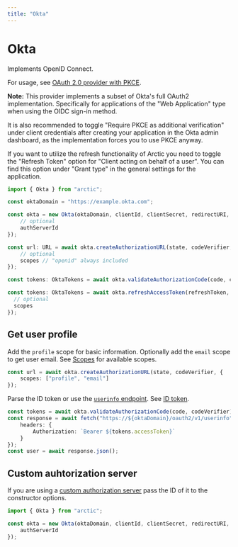 ```yaml
---
title: "Okta"
---
```


# Okta

Implements OpenID Connect.

For usage, see [OAuth 2.0 provider with PKCE](/guides/oauth2-pkce).

**Note:** This provider implements a subset of Okta's full OAuth2 implementation. Specifically for applications of the "Web Application" type when using the OIDC sign-in method.

It is also recommended to toggle "Require PKCE as additional verification" under client credentials after creating your application in the Okta admin dashboard, as the implementation forces you to use PKCE anyway.

If you want to utilize the refresh functionality of Arctic you need to toggle the "Refresh Token" option for "Client acting on behalf of a user". You can find this option under "Grant type" in the general settings for the application.

```ts
import { Okta } from "arctic";

const oktaDomain = "https://example.okta.com";

const okta = new Okta(oktaDomain, clientId, clientSecret, redirectURI, {
	// optional
	authServerId
});
```

```ts
const url: URL = await okta.createAuthorizationURL(state, codeVerifier, {
	// optional
	scopes // "openid" always included
});

const tokens: OktaTokens = await okta.validateAuthorizationCode(code, codeVerifier);

const tokens: OktaTokens = await okta.refreshAccessToken(refreshToken, {
  // optional
  scopes
});
```

## Get user profile

Add the `profile` scope for basic information. Optionally add the `email` scope to get user email. See [Scopes](https://developer.okta.com/docs/reference/api/oidc/#scopes) for available scopes.

```ts
const url = await okta.createAuthorizationURL(state, codeVerifier, {
	scopes: ["profile", "email"]
});
```

Parse the ID token or use the [`userinfo` endpoint](https://developer.okta.com/docs/reference/api/oidc/#userinfo). See [ID token](https://developer.okta.com/docs/reference/api/oidc/#id-token).

```ts
const tokens = await okta.validateAuthorizationCode(code, codeVerifier);
const response = await fetch("https://${oktaDomain}/oauth2/v1/userinfo", {
	headers: {
		Authorization: `Bearer ${tokens.accessToken}`
	}
});
const user = await response.json();
```

## Custom auhtorization server

If you are using a [custom authorization server](https://developer.okta.com/docs/concepts/auth-servers/) pass the ID of it to the constructor options.

```ts
import { Okta } from "arctic";

const okta = new Okta(oktaDomain, clientId, clientSecret, redirectURI, {
	authServerId
});
```
